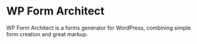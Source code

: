 WP Form Architect
=================

WP Form Architect is a forms generator for WordPress, combining simple form creation and great markup.

